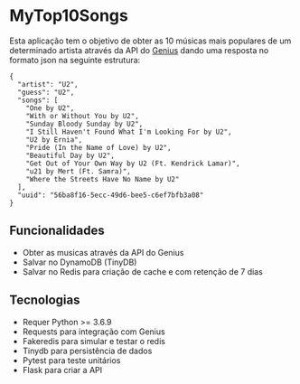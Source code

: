 # MyTop10Songs

Esta aplicação tem o objetivo de obter as 10 músicas mais populares de um determinado artista através da API do [Genius](https://docs.genius.com/#/getting-started-h1) dando uma resposta no formato json na seguinte estrutura:

```
{
  "artist": "U2",
  "guess": "U2",
  "songs": [
    "One by U2",
    "With or Without You by U2",
    "Sunday Bloody Sunday by U2",
    "I Still Haven't Found What I'm Looking For by U2",
    "U2 by Ernia",
    "Pride (In the Name of Love) by U2",
    "Beautiful Day by U2",
    "Get Out of Your Own Way by U2 (Ft. Kendrick Lamar)",
    "​u21 by Mert (Ft. Samra)",
    "Where the Streets Have No Name by U2"
  ],
  "uuid": "56ba8f16-5ecc-49d6-bee5-c6ef7bfb3a08"
}
```

## Funcionalidades

- Obter as musicas através da API do Genius
- Salvar no DynamoDB (TinyDB)
- Salvar no Redis para criação de cache e com retenção de 7 dias

## Tecnologias 

- Requer Python >= 3.6.9
- Requests para integração com Genius
- Fakeredis para simular e testar o redis
- Tinydb para persistência de dados
- Pytest para teste unitários
- Flask para criar a API


